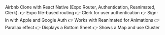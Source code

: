 Airbnb Clone with React Native (Expo Router, Authentication, Reanimated, Clerk).
👉 Expo file-based routing
👉 Clerk for user authentication
👉 Sign-in with Apple and Google Auth
👉 Works with Reanimated for Animations
👉 Parallax effect
👉 Displays a Bottom Sheet
👉  Shows a Map and use Cluster
